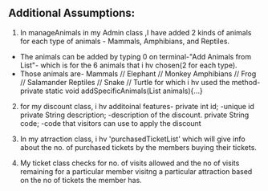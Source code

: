 ## Additional Assumptions:

1. In manageAnimals in my Admin class ,I have added 2 kinds of animals for each type of animals - Mammals, Amphibians, and Reptiles. 
- The animals can be added by typing 0 on terminal-"Add Animals from List"- which is for the 6 animals that i hv chosen(2 for each type).
- Those animals are- 
Mammals
// Elephant
// Monkey
Amphibians
// Frog
// Salamander
Reptiles
// Snake
// Turtle
for which i hv used the method- 
     private static void addSpecificAnimals(List<Animal> animals){...}
  
 
2. for my discount class, i hv additoinal features-
     private int id; -unique id
     private String description; -description of the discount.
     private String code; -code that visitors can use to apply the discount

3. In my atrraction class, i hv 'purchasedTicketList' which will give info about the no. of purchased tickets by the members buying their tickets.

4. My ticket class checks for no. of visits allowed and the no of visits remaining for a particular member  visitng a particular attraction based on the no of tickets the member has.